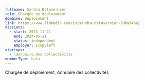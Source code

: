 ```yaml
---
fullname: Sandra Detavernier
role: Chargée de déploiement
domaine: Déploiement
link: https://www.linkedin.com/in/sandra-detavernier-79ba346a/
missions:
  - start: 2023-11-21
    end: 2024-05-21
    status: independent
    employer: scopyleft
startups:
  - lannuaire.des.collectivites
memberType: beta
---
```


Chargée de déploiement, Annuaire des collectivités
